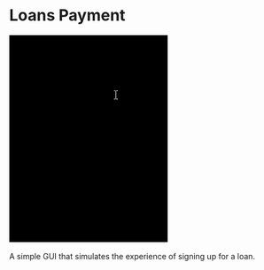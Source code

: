 # Loans Payment

![Loans Payment GUI](../../../Snippets/C%20sharp/GUI/Loan%20payments.gif)

A simple GUI that simulates the experience of signing up for a loan.
